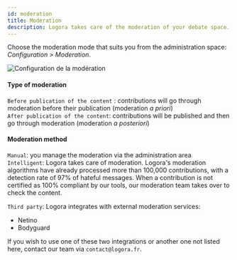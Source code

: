 ```yaml
---
id: moderation
title: Moderation
description: Logora takes care of the moderation of your debate space. Customize the type of moderation from your administration space.
---
```


Choose the moderation mode that suits you from the administration space: *Configuration > Moderation*.

![Configuration de la modération](/img/moderation.png)

#### Type of moderation

`Before publication of the content` : contributions will go through moderation before their publication (moderation *a priori*)  
`After publication of the content`: contributions will be published and then go through moderation (moderation *a posteriori*)

#### Moderation method

`Manual`: you manage the moderation via the administration area  
`Intelligent`: Logora takes care of moderation. Logora's moderation algorithms have already processed more than 100,000 contributions, with a detection rate of 97% of hateful messages. When a contribution is not certified as 100% compliant by our tools, our moderation team takes over to check the content.

`Third party`: Logora integrates with external moderation services:
- Netino
- Bodyguard
    
If you wish to use one of these two integrations or another one not listed here, contact our team via `contact@logora.fr`. 
